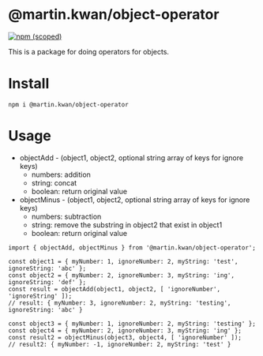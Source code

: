 # @martin.kwan/object-operator

[![npm (scoped)](https://img.shields.io/npm/v/@martin.kwan/object-operator.svg)](https://github.com/martinmadhead/object-operator)

This is a package for doing operators for objects.

# Install
```
npm i @martin.kwan/object-operator
```

# Usage
- objectAdd - (object1, object2, optional string array of keys for ignore keys)
    - numbers: addition
    - string: concat
    - boolean: return original value
- objectMinus - (object1, object2, optional string array of keys for ignore keys)
    - numbers: subtraction
    - string: remove the substring in object2 that exist in object1
    - boolean: return original value 
```
import { objectAdd, objectMinus } from '@martin.kwan/object-operator';

const object1 = { myNumber: 1, ignoreNumber: 2, myString: 'test', ignoreString: 'abc' };
const object2 = { myNumber: 2, ignoreNumber: 3, myString: 'ing', ignoreString: 'def' };
const result = objectAdd(object1, object2, [ 'ignoreNumber', 'ignoreString' ]);
// result: { myNumber: 3, ignoreNumber: 2, myString: 'testing', ignoreString: 'abc' }

const object3 = { myNumber: 1, ignoreNumber: 2, myString: 'testing' };
const object4 = { myNumber: 2, ignoreNumber: 3, myString: 'ing' };
const result2 = objectMinus(object3, object4, [ 'ignoreNumber' ]);
// result2: { myNumber: -1, ignoreNumber: 2, myString: 'test' }
```

